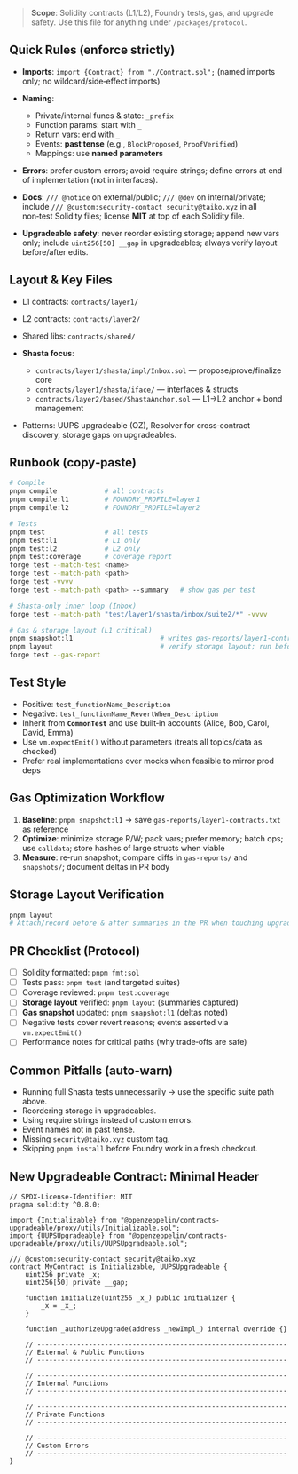 > **Scope**: Solidity contracts (L1/L2), Foundry tests, gas, and upgrade safety. Use this file for anything under `/packages/protocol`.

## Quick Rules (enforce strictly)

- **Imports**: `import {Contract} from "./Contract.sol";` (named imports only; no wildcard/side‑effect imports)
- **Naming**:

  - Private/internal funcs & state: `_prefix`
  - Function params: start with `_`
  - Return vars: end with `_`
  - Events: **past tense** (e.g., `BlockProposed`, `ProofVerified`)
  - Mappings: use **named parameters**

- **Errors**: prefer custom errors; avoid require strings; define errors at end of implementation (not in interfaces).
- **Docs**: `/// @notice` on external/public; `/// @dev` on internal/private; include `/// @custom:security-contact security@taiko.xyz` in all non‑test Solidity files; license **MIT** at top of each Solidity file.
- **Upgradeable safety**: never reorder existing storage; append new vars only; include `uint256[50] __gap` in upgradeables; always verify layout before/after edits.

## Layout & Key Files

- L1 contracts: `contracts/layer1/`
- L2 contracts: `contracts/layer2/`
- Shared libs: `contracts/shared/`
- **Shasta focus**:

  - `contracts/layer1/shasta/impl/Inbox.sol` — propose/prove/finalize core
  - `contracts/layer1/shasta/iface/` — interfaces & structs
  - `contracts/layer2/based/ShastaAnchor.sol` — L1→L2 anchor + bond management

- Patterns: UUPS upgradeable (OZ), Resolver for cross‑contract discovery, storage gaps on upgradeables.

## Runbook (copy‑paste)

```bash
# Compile
pnpm compile            # all contracts
pnpm compile:l1         # FOUNDRY_PROFILE=layer1
pnpm compile:l2         # FOUNDRY_PROFILE=layer2

# Tests
pnpm test               # all tests
pnpm test:l1            # L1 only
pnpm test:l2            # L2 only
pnpm test:coverage      # coverage report
forge test --match-test <name>
forge test --match-path <path>
forge test -vvvv
forge test --match-path <path> --summary   # show gas per test

# Shasta‑only inner loop (Inbox)
forge test --match-path "test/layer1/shasta/inbox/suite2/*" -vvvv

# Gas & storage layout (L1 critical)
pnpm snapshot:l1                      # writes gas-reports/layer1-contracts.txt
pnpm layout                           # verify storage layout; run before/after
forge test --gas-report
```

## Test Style

- Positive: `test_functionName_Description`
- Negative: `test_functionName_RevertWhen_Description`
- Inherit from **`CommonTest`** and use built‑in accounts (Alice, Bob, Carol, David, Emma)
- Use `vm.expectEmit()` without parameters (treats all topics/data as checked)
- Prefer real implementations over mocks when feasible to mirror prod deps

## Gas Optimization Workflow

1. **Baseline**: `pnpm snapshot:l1` → save `gas-reports/layer1-contracts.txt` as reference
2. **Optimize**: minimize storage R/W; pack vars; prefer memory; batch ops; use `calldata`; store hashes of large structs when viable
3. **Measure**: re‑run snapshot; compare diffs in `gas-reports/` and `snapshots/`; document deltas in PR body

## Storage Layout Verification

```bash
pnpm layout
# Attach/record before & after summaries in the PR when touching upgradeables
```

## PR Checklist (Protocol)

- [ ] Solidity formatted: `pnpm fmt:sol`
- [ ] Tests pass: `pnpm test` (and targeted suites)
- [ ] Coverage reviewed: `pnpm test:coverage`
- [ ] **Storage layout** verified: `pnpm layout` (summaries captured)
- [ ] **Gas snapshot** updated: `pnpm snapshot:l1` (deltas noted)
- [ ] Negative tests cover revert reasons; events asserted via `vm.expectEmit()`
- [ ] Performance notes for critical paths (why trade‑offs are safe)

## Common Pitfalls (auto‑warn)

- Running full Shasta tests unnecessarily → use the specific suite path above.
- Reordering storage in upgradeables.
- Using require strings instead of custom errors.
- Event names not in past tense.
- Missing `security@taiko.xyz` custom tag.
- Skipping `pnpm install` before Foundry work in a fresh checkout.

## New Upgradeable Contract: Minimal Header

```solidity
// SPDX-License-Identifier: MIT
pragma solidity ^0.8.0;

import {Initializable} from "@openzeppelin/contracts-upgradeable/proxy/utils/Initializable.sol";
import {UUPSUpgradeable} from "@openzeppelin/contracts-upgradeable/proxy/utils/UUPSUpgradeable.sol";

/// @custom:security-contact security@taiko.xyz
contract MyContract is Initializable, UUPSUpgradeable {
    uint256 private _x;
    uint256[50] private __gap;

    function initialize(uint256 _x_) public initializer {
        _x = _x_;
    }

    function _authorizeUpgrade(address _newImpl_) internal override {}

    // ---------------------------------------------------------------
    // External & Public Functions
    // ---------------------------------------------------------------

    // ---------------------------------------------------------------
    // Internal Functions
    // ---------------------------------------------------------------

    // ---------------------------------------------------------------
    // Private Functions
    // ---------------------------------------------------------------

    // ---------------------------------------------------------------
    // Custom Errors
    // ---------------------------------------------------------------
}
```
